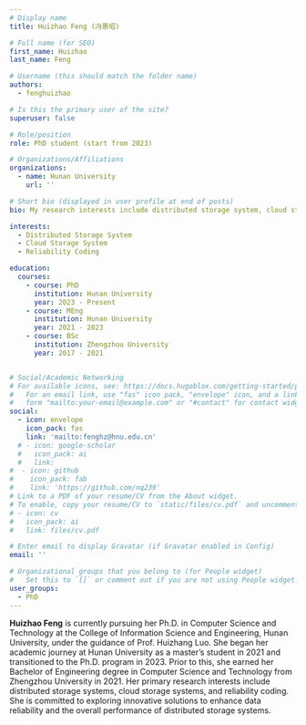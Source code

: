 ```yaml
---
# Display name
title: Huizhao Feng (冯惠昭)

# Full name (for SEO)
first_name: Huizhao
last_name: Feng

# Username (this should match the folder name)
authors:
  - fenghuizhao

# Is this the primary user of the site?
superuser: false

# Role/position
role: PhD student (start from 2023)

# Organizations/Affiliations
organizations:
  - name: Hunan University
    url: ''

# Short bio (displayed in user profile at end of posts)
bio: My research interests include distributed storage system, cloud storage system and reliability coding.

interests:
  - Distributed Storage System
  - Cloud Storage System
  - Reliability Coding

education:
  courses:
    - course: PhD
      institution: Hunan University
      year: 2023 - Present
    - course: MEng
      institution: Hunan University
      year: 2021 - 2023
    - course: BSc
      institution: Zhengzhou University
      year: 2017 - 2021


# Social/Academic Networking
# For available icons, see: https://docs.hugoblox.com/getting-started/page-builder/#icons
#   For an email link, use "fas" icon pack, "envelope" icon, and a link in the
#   form "mailto:your-email@example.com" or "#contact" for contact widget.
social:
  - icon: envelope
    icon_pack: fas
    link: 'mailto:fenghz@hnu.edu.cn'
  # - icon: google-scholar
  #   icon_pack: ai
  #   link: 
#  - icon: github
#    icon_pack: fab
#    link: 'https://github.com/nq239'
# Link to a PDF of your resume/CV from the About widget.
# To enable, copy your resume/CV to `static/files/cv.pdf` and uncomment the lines below.
# - icon: cv
#   icon_pack: ai
#   link: files/cv.pdf

# Enter email to display Gravatar (if Gravatar enabled in Config)
email: ''

# Organizational groups that you belong to (for People widget)
#   Set this to `[]` or comment out if you are not using People widget.
user_groups:
  - PhD
---
```


**Huizhao Feng** is currently pursuing her Ph.D. in Computer Science and Technology at the College of Information Science and Engineering, Hunan University, under the guidance of Prof. Huizhang Luo. She began her academic journey at Hunan University as a master’s student in 2021 and transitioned to the Ph.D. program in 2023. Prior to this, she earned her Bachelor of Engineering degree in Computer Science and Technology from Zhengzhou University in 2021. Her primary research interests include distributed storage systems, cloud storage systems, and reliability coding. She is committed to exploring innovative solutions to enhance data reliability and the overall performance of distributed storage systems.


